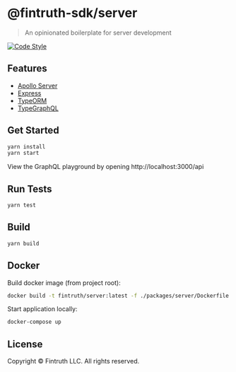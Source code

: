 # @fintruth-sdk/server

> An opinionated boilerplate for server development

[![Code Style](https://flat.badgen.net/badge/code%20style/prettier/ff69b4)](https://github.com/prettier/prettier)

## Features

- [Apollo Server](https://www.apollographql.com/docs/apollo-server/)
- [Express](https://expressjs.com/)
- [TypeORM](http://typeorm.io/#/)
- [TypeGraphQL](https://19majkel94.github.io/type-graphql/)

## Get Started

```bash
yarn install
yarn start
```

View the GraphQL playground by opening http://localhost:3000/api

## Run Tests

```bash
yarn test
```

## Build

```bash
yarn build
```

## Docker

Build docker image (from project root):

```bash
docker build -t fintruth/server:latest -f ./packages/server/Dockerfile .
```

Start application locally:

```bash
docker-compose up
```

## License

Copyright &copy; Fintruth LLC. All rights reserved.
